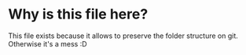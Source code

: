 # Why is this file here?

This file exists because it allows to preserve the folder structure on git. Otherwise it's a mess :D
